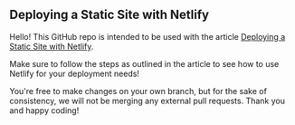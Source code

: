 ## Deploying a Static Site with Netlify
Hello! This GitHub repo is intended to be used with the article [Deploying a Static Site with Netlify](https://www.codecademy.com/articles/deploying-a-static-site-with-netlify).

Make sure to follow the steps as outlined in the article to see how to use Netlify for your deployment needs!

You're free to make changes on your own branch, but for the sake of consistency, we will not be merging any external pull requests. Thank you and happy coding!

